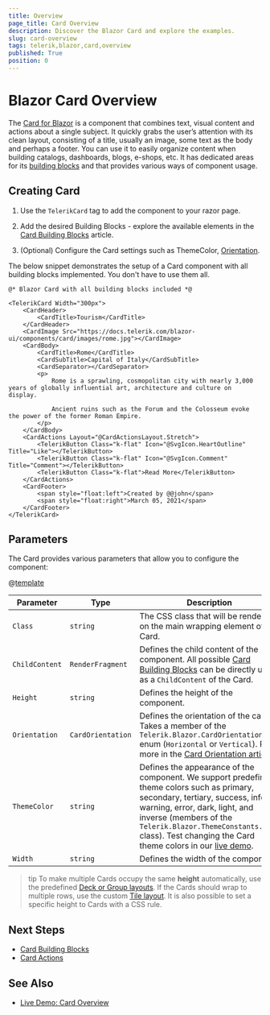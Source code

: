 ```yaml
---
title: Overview
page_title: Card Overview
description: Discover the Blazor Card and explore the examples.
slug: card-overview
tags: telerik,blazor,card,overview
published: True
position: 0
---
```



# Blazor Card Overview

The <a href = "https://www.telerik.com/blazor-ui/card" target="_blank">Card for Blazor</a> is a component that combines text, visual content and actions about a single subject. It quickly grabs the user’s attention with its clean layout, consisting of a title, usually an image, some text as the body and perhaps a footer. You can use it to easily organize content when building catalogs, dashboards, blogs, e-shops, etc. It has dedicated areas for its [building blocks](slug:card-building-blocks) and that provides various ways of component usage.


## Creating Card

1. Use the `TelerikCard` tag to add the component to your razor page.

1. Add the desired Building Blocks - explore the available elements in the [Card Building Blocks](slug:card-building-blocks) article.

1. (Optional) Configure the Card settings such as ThemeColor, [Orientation](slug:card-orientation).

The below snippet demonstrates the setup of a Card component with all building blocks implemented. You don't have to use them all.

````RAZOR
@* Blazor Card with all building blocks included *@

<TelerikCard Width="300px">
    <CardHeader>
        <CardTitle>Tourism</CardTitle>
    </CardHeader>
    <CardImage Src="https://docs.telerik.com/blazor-ui/components/card/images/rome.jpg"></CardImage>
    <CardBody>
        <CardTitle>Rome</CardTitle>
        <CardSubTitle>Capital of Italy</CardSubTitle>
        <CardSeparator></CardSeparator>
        <p>
            Rome is a sprawling, cosmopolitan city with nearly 3,000 years of globally influential art, architecture and culture on display.

            Ancient ruins such as the Forum and the Colosseum evoke the power of the former Roman Empire.
        </p>
    </CardBody>
    <CardActions Layout="@CardActionsLayout.Stretch">
        <TelerikButton Class="k-flat" Icon="@SvgIcon.HeartOutline" Title="Like"></TelerikButton>
        <TelerikButton Class="k-flat" Icon="@SvgIcon.Comment" Title="Comment"></TelerikButton>
        <TelerikButton Class="k-flat">Read More</TelerikButton>
    </CardActions>
    <CardFooter>
        <span style="float:left">Created by @@john</span>
        <span style="float:right">March 05, 2021</span>
    </CardFooter>
</TelerikCard>
````

## Parameters

The Card provides various parameters that allow you to configure the component:

@[template](/_contentTemplates/common/parameters-table-styles.md#table-layout)

| Parameter   | Type | Description |
| ----------- | ----------- | -------|
| `Class` | `string` | The CSS class that will be rendered on the main wrapping element of the Card.
| `ChildContent` | `RenderFragment` | Defines the child content of the component. All possible [Card Building Blocks](slug:card-building-blocks) can be directly used as a `ChildContent` of the Card.
| `Height` | `string` | Defines the height of the component.
| `Orientation` | `CardOrientation` | Defines the orientation of the card. Takes a member of the `Telerik.Blazor.CardOrientation` enum (`Horizontal` or `Vertical`). Read more in the [Card Orientation article](slug:card-orientation).
| `ThemeColor` | `string` | Defines the appearance of the component. We support predefined theme colors such as primary, secondary, tertiary, success, info, warning, error, dark, light, and inverse (members of the `Telerik.Blazor.ThemeConstants.Card` class). Test changing the Card theme colors in our [live demo](https://demos.telerik.com/blazor-ui/card/appearance).
| `Width` | `string` | Defines the width of the component.


>tip To make multiple Cards occupy the same **height** automatically, use the predefined [Deck or Group layouts](slug:card-layouts). If the Cards should wrap to multiple rows, use the custom [Tile layout](https://demos.telerik.com/blazor-ui/card/data-cards). It is also possible to set a specific height to Cards with a CSS rule.


## Next Steps

* [Card Building Blocks](slug:card-building-blocks)
* [Card Actions](slug:card-actions)

## See Also

  * [Live Demo: Card Overview](https://demos.telerik.com/blazor-ui/card/overview)
